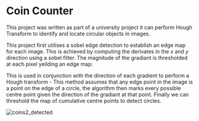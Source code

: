 # Coin Counter
This project was written as part of a university project it can perform Hough Transform to identify and locate circular objects in images.

This project first utilises a sobel edge detection to establish an edge map for each image. This is achieved by computing the derivates in the $x$ and $y$ direction using a sobel filter.
The magnitude of the gradiant is thresholded at each pixel yeilding an edge map:


This is used in conjunction with the direction of each gradient to perform a Hough transform - This method assumes that any edge point in the image is a point on the edge of a circle, the algorithm then marks every possible centre point given the direction of the gradiant at that point. Finally we can threshold the map of cumulative centre points to detect circles.

![coins2_detected](https://github.com/user-attachments/assets/e784ede0-e3c5-43aa-900d-b158902778b6)
